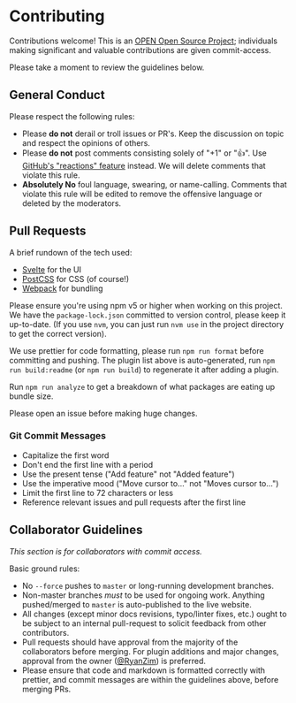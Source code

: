 # Contributing

Contributions welcome! This is an [OPEN Open Source Project](http://openopensource.org/); individuals making significant and valuable contributions are given commit-access.

Please take a moment to review the guidelines below.

## General Conduct

Please respect the following rules:

- Please **do not** derail or troll issues or PR's. Keep the discussion on topic and respect the opinions of others.
- Please **do not** post comments consisting solely of "+1" or ":thumbsup:". Use [GitHub's "reactions" feature](https://github.com/blog/2119-add-reactions-to-pull-requests-issues-and-comments) instead. We will delete comments that violate this rule.
- **Absolutely No** foul language, swearing, or name-calling. Comments that violate this rule will be edited to remove the offensive language or deleted by the moderators.

## Pull Requests

A brief rundown of the tech used:

- [Svelte](https://svelte.technology/) for the UI
- [PostCSS](http://postcss.org/) for CSS (of course!)
- [Webpack](https://webpack.js.org/) for bundling

Please ensure you're using npm v5 or higher when working on this project. We have the `package-lock.json` committed to version control, please keep it up-to-date. (If you use `nvm`, you can just run `nvm use` in the project directory to get the correct version).

We use prettier for code formatting, please run `npm run format` before committing and pushing. The plugin list above is auto-generated, run `npm run build:readme` (or `npm run build`) to regenerate it after adding a plugin.

Run `npm run analyze` to get a breakdown of what packages are eating up bundle size.

Please open an issue before making huge changes.

### Git Commit Messages

- Capitalize the first word
- Don't end the first line with a period
- Use the present tense ("Add feature" not "Added feature")
- Use the imperative mood ("Move cursor to..." not "Moves cursor to...")
- Limit the first line to 72 characters or less
- Reference relevant issues and pull requests after the first line

## Collaborator Guidelines

_This section is for collaborators with commit access._

Basic ground rules:

- No `--force` pushes to `master` or long-running development branches.
- Non-master branches _must_ to be used for ongoing work. Anything pushed/merged to `master` is auto-published to the live website.
- All changes (except minor docs revisions, typo/linter fixes, etc.) ought to be subject to an internal pull-request to solicit feedback from other contributors.
- Pull requests should have approval from the majority of the collaborators before merging. For plugin additions and major changes, approval from the owner ([@RyanZim](https://github.com/RyanZim)) is preferred.
- Please ensure that code and markdown is formatted correctly with prettier, and commit messages are within the guidelines above, before merging PRs.
